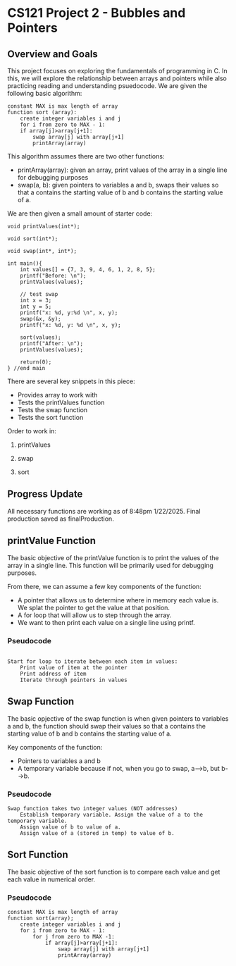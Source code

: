 # CS121 Project 2 - Bubbles and Pointers
## Overview and Goals
This project focuses on exploring the fundamentals of programming in C. In this, we will explore the relationship between arrays and pointers while also practicing reading and understanding psuedocode. We are given the following basic algorithm:

```
constant MAX is max length of array
function sort (array):
	create integer variables i and j
	for i from zero to MAX - 1:
	if array[j]>array[j+1]:
		swap array[j] with array[j+1]
		printArray(array)
```

This algorithm assumes there are two other functions:

- printArray(array): given an array, print values of the array in a single line for debugging purposes
- swap(a, b): given pointers to variables a and b, swaps their values so that a contains the starting value of b and b contains the starting value of a. 

We are then given a small amount of starter code:

```
void printValues(int*);

void sort(int*);

void swap(int*, int*);

int main(){
	int values[] = {7, 3, 9, 4, 6, 1, 2, 8, 5};
	printf("Before: \n");
	printValues(values);

	// test swap
	int x = 3;
	int y = 5;
	printf("x: %d, y:%d \n", x, y);
	swap(&x, &y);
	printf("x: %d, y: %d \n", x, y);

	sort(values);
	printf("After: \n");
	printValues(values);
	
	return(0);
} //end main

```
 
There are several key snippets in this piece:

- Provides array to work with 
- Tests the printValues function 
- Tests the swap function
- Tests the sort function

Order to work in:

1. printValues

2. swap

3. sort

## Progress Update

All necessary functions are working as of 8:48pm 1/22/2025. Final production saved as finalProduction.

## printValue Function

The basic objective of the printValue function is to print the values of the array in a single line. This function will be primarily used for debugging purposes. 

From there, we can assume a few key components of the function:
- A pointer that allows us to determine where in memory each value is. We splat the pointer to get the value at that position. 
- A for loop that will allow us to step through the array.
- We want to then print each value on a single line using printf. 

### Pseudocode

```

Start for loop to iterate between each item in values:
	Print value of item at the pointer
	Print address of item
	Iterate through pointers in values

```

## Swap Function

The basic opjective of the swap function is when given pointers to variables a and b, the function should swap their values so that a contains the starting value of b and b contains the starting value of a. 

Key components of the function:
- Pointers to variables a and b
- A temporary variable because if not, when you go to swap, a-->b, but b-->b. 

### Pseudocode

```
Swap function takes two integer values (NOT addresses)
	Establish temporary variable. Assign the value of a to the 	temporary variable.
	Assign value of b to value of a.
	Assign value of a (stored in temp) to value of b.
```

## Sort Function

The basic objective of the sort function is to compare each value and get each value in numerical order.

### Pseudocode

```
constant MAX is max length of array
function sort(array);
	create integer variables i and j
	for i from zero to MAX - 1:
		for j from zero to MAX -1:
			if array[j]>array[j+1]:
				swap array[j] with array[j+1]
				printArray(array)
```
 
